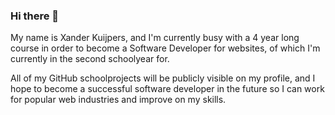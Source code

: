 ### Hi there 👋

My name is Xander Kuijpers, and I'm currently busy with a 4 year long course in order to become a Software Developer for websites, of which I'm currently in the second schoolyear for.

All of my GitHub schoolprojects will be publicly visible on my profile, and I hope to become a successful software developer in the future so I can work for popular web industries and improve on my skills.

<!--
**XKuijpers/XKuijpers** is a ✨ _special_ ✨ repository because its `README.md` (this file) appears on your GitHub profile.

Here are some ideas to get you started:

- 🔭 I’m currently working on ...
- 🌱 I’m currently learning ...
- 👯 I’m looking to collaborate on ...
- 🤔 I’m looking for help with ...
- 💬 Ask me about ...
- 📫 How to reach me: ...
- 😄 Pronouns: ...
- ⚡ Fun fact: ...
-->
